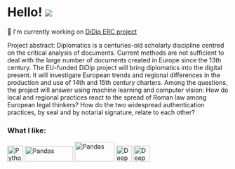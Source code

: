 
Hello! ![](https://user-images.githubusercontent.com/18350557/176309783-0785949b-9127-417c-8b55-ab5a4333674e.gif)
====================================================================================================================================

🚀  I'm currently working on [DiDip ERC project](https://cordis.europa.eu/project/id/101019327)

Project abstract: Diplomatics is a centuries-old scholarly discipline centred on the critical analysis of documents. Current methods are not sufficient to deal with the large number of documents created in Europe since the 13th century. The EU-funded DiDip project will bring diplomatics into the digital present. It will investigate European trends and regional differences in the production and use of 14th and 15th century charters. Among the questions, the project will answer using machine learning and computer vision: How do local and regional practices react to the spread of Roman law among European legal thinkers? How do the two widespread authentication practices, by seal and by notarial signature, relate to each other?

### What I like: 
<p align="left">
<a href="https://www.python.org/" target="_blank" rel="noreferrer"><img src="https://raw.githubusercontent.com/danielcranney/readme-generator/main/public/icons/skills/python-colored.svg" width="36" height="36" alt="Python" /></a>
<a href="https://pytorch.org/" target="_blank" rel="noreferrer"><img src="https://pytorch-tutorial.readthedocs.io/en/latest/img/pytorch-logo-dark.png" width="110" height="35" alt="Pandas" /></a>
<a href="https://pandas.pydata.org/docs/index.html" target="_blank" rel="noreferrer"><img src="https://engeto.cz/wp-content/uploads/2020/11/logo-pandas-1.png" width="90" height="45" alt="Pandas" /></a>
<a href="https://en.wikipedia.org/wiki/Deep_learning" target="_blank" rel="noreferrer"><img src="https://cdn.onlinewebfonts.com/svg/img_532572.svg" width="36" height="36" alt="Deep Learning" /></a>
<a href="https://en.wikipedia.org/wiki/Natural_language_processing" target="_blank" rel="noreferrer"><img src="https://cdn0.iconfinder.com/data/icons/artificial-intelligence-butterscotch-vol-2/256/Natural_Language_Processing-512.png" width="36" height="36" alt="Deep Learning" /></a>
</p>
                    
                    
                    
